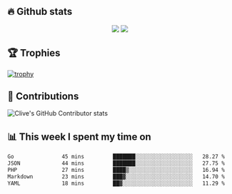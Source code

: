 ## &#128293; Github stats

<!-- GitHub Readme Streak Stats - https://github.com/DenverCoder1/github-readme-streak-stats -->
<p align="center">

<picture>
  <source 
    srcset="https://github-readme-stats.vercel.app/api?username=clivewalkden&count_private=true&show_icons=true&theme=darcula"
    media="(prefers-color-scheme: dark)"
  />
  <source
    srcset="https://github-readme-stats.vercel.app/api?username=clivewalkden&count_private=true&show_icons=true&theme=calm"
    media="(prefers-color-scheme: light), (prefers-color-scheme: no-preference)"
  />
  <img src="https://github-readme-stats.vercel.app/api?username=clivewalkden&count_private=true&show_icons=true&theme=darcula" />
</picture>

<a href="https://git.io/streak-stats" target="_blank">
  <img src="http://github-readme-streak-stats.herokuapp.com?user=clivewalkden&theme=darcula&date_format=j%20M%5B%20Y%5D" />
</a>

</p>

## &#127942; Trophies
[![trophy](https://github-profile-trophy.vercel.app/?username=clivewalkden&theme=onedark)](https://github.com/clivewalkden/github-profile-trophy)

## &#129309; Contributions
![Clive's GitHub Contributor stats](https://github-contributor-stats.vercel.app/api?username=clivewalkden)

## &#128202; This week I spent my time on
<!--START_SECTION:waka-->

```txt
Go               45 mins         ███████░░░░░░░░░░░░░░░░░░   28.27 %
JSON             44 mins         ███████░░░░░░░░░░░░░░░░░░   27.75 %
PHP              27 mins         ████▒░░░░░░░░░░░░░░░░░░░░   16.94 %
Markdown         23 mins         ███▓░░░░░░░░░░░░░░░░░░░░░   14.70 %
YAML             18 mins         ██▓░░░░░░░░░░░░░░░░░░░░░░   11.29 %
```

<!--END_SECTION:waka-->
